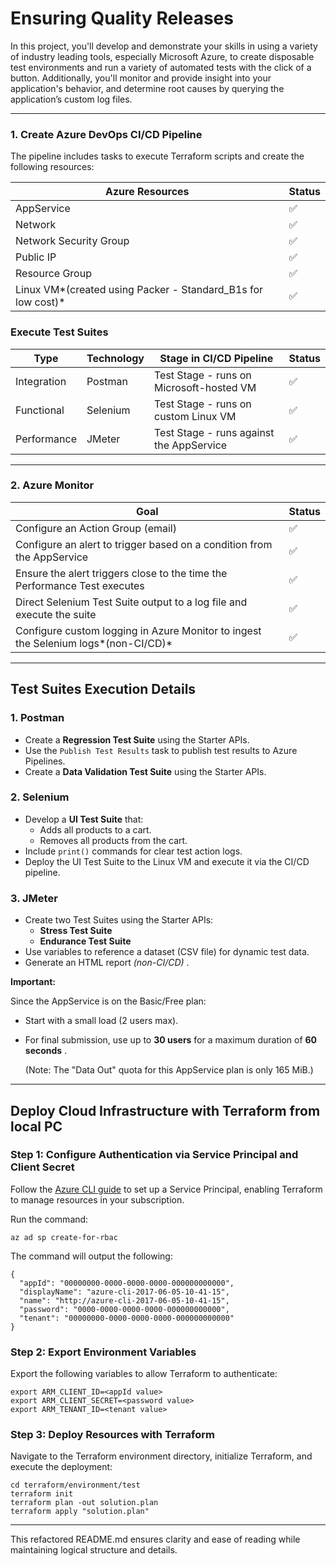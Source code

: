 # Ensuring Quality Releases

In this project, you'll develop and demonstrate your skills in using a variety of industry leading tools, especially Microsoft Azure, to create disposable test environments and run a variety of automated tests with the click of a button. Additionally, you'll monitor and provide insight into your application's behavior, and determine root causes by querying the application’s custom log files.

---

### 1. Create Azure DevOps CI/CD Pipeline

The pipeline includes tasks to execute Terraform scripts and create the following resources:

| **Azure Resources**                                    | **Status** |
| ------------------------------------------------------------ | ---------------- |
| AppService                                                   | ✅               |
| Network                                                      | ✅               |
| Network Security Group                                       | ✅               |
| Public IP                                                    | ✅               |
| Resource Group                                               | ✅               |
| Linux VM*(created using Packer - Standard_B1s for low cost)* | ✅               |

### Execute Test Suites

| **Type** | **Technology** | **Stage in CI/CD Pipeline**        | **Status** |
| -------------- | -------------------- | ---------------------------------------- | ---------------- |
| Integration    | Postman              | Test Stage - runs on Microsoft-hosted VM | ✅               |
| Functional     | Selenium             | Test Stage - runs on custom Linux VM     | ✅               |
| Performance    | JMeter               | Test Stage - runs against the AppService | ✅               |

---

### 2. Azure Monitor

| **Goal**                                                                     | **Status** |
| ---------------------------------------------------------------------------------- | ---------------- |
| Configure an Action Group (email)                                                  | ✅               |
| Configure an alert to trigger based on a condition from the AppService             | ✅               |
| Ensure the alert triggers close to the time the Performance Test executes          | ✅               |
| Direct Selenium Test Suite output to a log file and execute the suite              | ✅               |
| Configure custom logging in Azure Monitor to ingest the Selenium logs*(non-CI/CD)* | ✅               |

---

## Test Suites Execution Details

### 1. Postman

* Create a **Regression Test Suite** using the Starter APIs.
* Use the `Publish Test Results` task to publish test results to Azure Pipelines.
* Create a **Data Validation Test Suite** using the Starter APIs.

### 2. Selenium

* Develop a **UI Test Suite** that:
  * Adds all products to a cart.
  * Removes all products from the cart.
* Include `print()` commands for clear test action logs.
* Deploy the UI Test Suite to the Linux VM and execute it via the CI/CD pipeline.

### 3. JMeter

* Create two Test Suites using the Starter APIs:
  * **Stress Test Suite**
  * **Endurance Test Suite**
* Use variables to reference a dataset (CSV file) for dynamic test data.
* Generate an HTML report  *(non-CI/CD)* .

**Important:**

Since the AppService is on the Basic/Free plan:

* Start with a small load (2 users max).
* For final submission, use up to **30 users** for a maximum duration of  **60 seconds** .

  (Note: The "Data Out" quota for this AppService plan is only 165 MiB.)

---

## Deploy Cloud Infrastructure with Terraform from local PC

### Step 1: Configure Authentication via Service Principal and Client Secret

Follow the [Azure CLI guide](https://learn.microsoft.com/en-us/cli/azure/ad/sp?view=azure-cli-latest) to set up a Service Principal, enabling Terraform to manage resources in your subscription.

Run the command:

```
az ad sp create-for-rbac
```

The command will output the following:

```
{
  "appId": "00000000-0000-0000-0000-000000000000",
  "displayName": "azure-cli-2017-06-05-10-41-15",
  "name": "http://azure-cli-2017-06-05-10-41-15",
  "password": "0000-0000-0000-0000-000000000000",
  "tenant": "00000000-0000-0000-0000-000000000000"
}
```

### Step 2: Export Environment Variables

Export the following variables to allow Terraform to authenticate:

```
export ARM_CLIENT_ID=<appId value>
export ARM_CLIENT_SECRET=<password value>
export ARM_TENANT_ID=<tenant value>
```

### Step 3: Deploy Resources with Terraform

Navigate to the Terraform environment directory, initialize Terraform, and execute the deployment:

```
cd terraform/environment/test
terraform init
terraform plan -out solution.plan
terraform apply "solution.plan"
```

---

This refactored README.md ensures clarity and ease of reading while maintaining logical structure and details.
